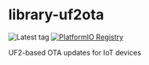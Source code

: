 # library-uf2ota

![Latest tag](https://img.shields.io/github/v/tag/libretiny-eu/library-uf2ota?label=latest%20tag)
[![PlatformIO Registry](https://badges.registry.platformio.org/packages/kuba2k2/library/uf2ota.svg)](https://registry.platformio.org/libraries/kuba2k2/uf2ota)

UF2-based OTA updates for IoT devices
